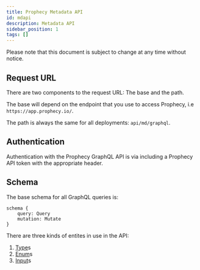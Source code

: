```yaml
---
title: Prophecy Metadata API
id: mdapi
description: Metadata API
sidebar_position: 1
tags: []
---
```


Please note that this document is subject to change at any time without notice.

## Request URL

There are two components to the request URL: The base and the path.

The base will depend on the endpoint that you use to access Prophecy, i.e `https://app.prophecy.io/`.

The path is always the same for all deployments: `api/md/graphql`.

## Authentication

Authentication with the Prophecy GraphQL API is via including a Prophecy API token with the appropriate header.

## Schema

The base schema for all GraphQL queries is:

```
schema {
    query: Query
    mutation: Mutate
}
```

There are three kinds of entites in use in the API:

1. [Type](./mdapi/types)s
2. [Enum](./mdapi/enum)s
3. [Input](./mdapi/input)s
